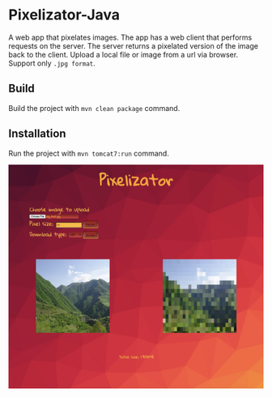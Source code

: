 # Pixelizator-Java
A web app that pixelates images. The app has a web client that performs requests on the server. The server returns a pixelated version of the image back to the client. Upload a local file or image from a url via browser. Support only `.jpg format`.

## Build
Build the project with `mvn clean package` command.

## Installation
Run the project with `mvn tomcat7:run` command.

![alt text](https://github.com/MaksimDannik/Pixelizator/blob/master/src/main/webapp/img/Pix.jpg)